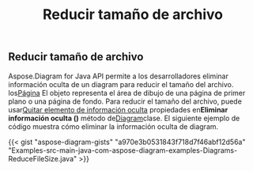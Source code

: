 ﻿---
title: Reducir tamaño de archivo
type: docs
weight: 50
url: /es/java/reduce-file-size/
description: Esta sección explica cómo reducir el tamaño del archivo de diagram a Aspose.Diagram.
---
## **Reducir tamaño de archivo**
 Aspose.Diagram for Java API permite a los desarrolladores eliminar información oculta de un diagram para reducir el tamaño del archivo.
 los[Página](https://reference.aspose.com/diagram/java/com.aspose.diagram/Page) El objeto representa el área de dibujo de una página de primer plano o una página de fondo. Para reducir el tamaño del archivo, puede usar[Quitar elemento de información oculta](https://reference.aspose.com/diagram/java/com.aspose.diagram/RemoveHiddenInfoItem) propiedades en**Eliminar información oculta ()** método de[Diagram](https://reference.aspose.com/diagram/java)clase. El siguiente ejemplo de código muestra cómo eliminar la información oculta de diagram.

{{< gist "aspose-diagram-gists" "a970e3b0531843f718d7f46abf12d56a" "Examples-src-main-java-com-aspose-diagram-examples-Diagrams-ReduceFileSize.java" >}}
